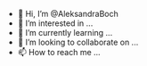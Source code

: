 - 👋 Hi, I’m @AleksandraBoch
- 👀 I’m interested in ...
- 🌱 I’m currently learning ...
- 💞️ I’m looking to collaborate on ...
- 📫 How to reach me ...

<!---
AleksandraBoch/AleksandraBoch is a ✨ special ✨ repository because its `README.md` (this file) appears on your GitHub profile.
You can click the Preview link to take a look at your changes.
--->
